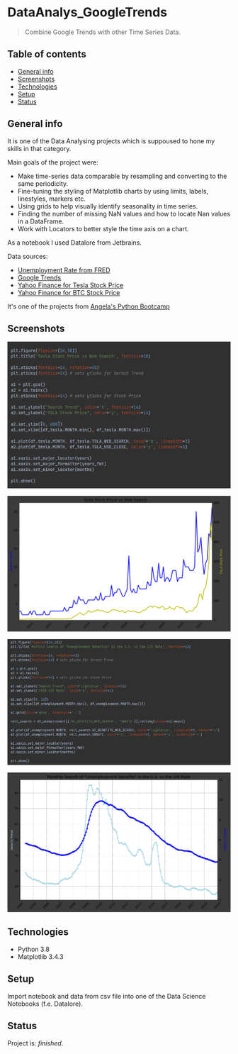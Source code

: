 # DataAnalys_GoogleTrends
> Combine Google Trends with other Time Series Data.

## Table of contents
* [General info](#general-info)
* [Screenshots](#screenshots)
* [Technologies](#technologies)
* [Setup](#setup)
* [Status](#status)

## General info
It is one of the Data Analysing projects which is suppoused to hone my skills in that category.

Main goals of the project were:
* Make time-series data comparable by resampling and converting to the same periodicity.
* Fine-tuning the styling of Matplotlib charts by using limits, labels, linestyles, markers etc.
* Using grids to help visually identify seasonality in time series.
* Finding the number of missing NaN values and how to locate Nan values in a DataFrame.
* Work with Locators to better style the time axis on a chart.

As a notebook I used Datalore from Jetbrains.

Data sources:
* [Unemployment Rate from FRED](https://fred.stlouisfed.org/series/UNRATE/)
* [Google Trends](https://trends.google.com/trends/explore)
* [Yahoo Finance for Tesla Stock Price](https://finance.yahoo.com/quote/TSLA/history?p=TSLA&guccounter=1)
* [Yahoo Finance for BTC Stock Price](https://finance.yahoo.com/quote/BTC-USD/history?p=BTC-USD)

It's one of the projects from [Angela's Python Bootcamp](https://www.udemy.com/course/100-days-of-code/)

## Screenshots
![Code sample](./Screenshots/data_1.png)

![Code sample](./Screenshots/data_2.png)

![Code sample](./Screenshots/data_3.png)

![Code sample](./Screenshots/data_4.png)

## Technologies
* Python 3.8
* Matplotlib 3.4.3

## Setup
Import notebook and data from csv file into one of the Data Science Notebooks (f.e. Datalore).

## Status
Project is: _finished_.
